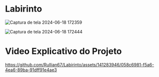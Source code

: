 # Labirinto


![Captura de tela 2024-06-18 172359](https://github.com/Rullian67/Labirinto/assets/141283946/c4a68b9b-18a6-4663-8291-8f6f9e1e9246)

![Captura de tela 2024-06-18 172444](https://github.com/Rullian67/Labirinto/assets/141283946/a6f31dd3-6736-49d8-8dca-60d1aaa6795f)

# Video Explicativo do Projeto


https://github.com/Rullian67/Labirinto/assets/141283946/058c6981-f5a6-4ea6-89ba-91dff91e4ae3

